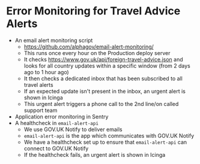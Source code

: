 # Error Monitoring for Travel Advice Alerts

* An email alert monitoring script
  * https://github.com/alphagov/email-alert-monitoring/
  * This runs once every hour on the Production deploy server
  * It checks https://www.gov.uk/api/foreign-travel-advice.json and
    looks for all country updates within a specific window (from 2 days
    ago to 1 hour ago)
  * It then checks a dedicated inbox that has been subscribed to all
    travel alerts
  * If an expected update isn't present in the inbox, an urgent alert is
    shown in Icinga
  * This urgent alert triggers a phone call to the 2nd line/on called   
    support team
* Application error monitoring in Sentry
* A healthcheck in `email-alert-api`
  * We use GOV.UK Notify to deliver emails
  * `email-alert-api` is the app which communicates with GOV.UK Notify
  * We have a healthcheck set up to ensure that `email-alert-api` can
    connect to GOV.UK Notify
  * If the healthcheck fails, an urgent alert is shown in Icinga
